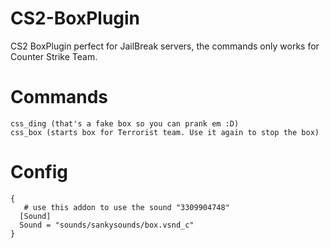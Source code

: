 # CS2-BoxPlugin
CS2 BoxPlugin perfect for JailBreak servers, the commands only works for Counter Strike Team. 
# Commands
```
css_ding (that's a fake box so you can prank em :D)
css_box (starts box for Terrorist team. Use it again to stop the box)
```
# Config
```
{
   # use this addon to use the sound "3309904748"
  [Sound]
  Sound = "sounds/sankysounds/box.vsnd_c"
}
```
